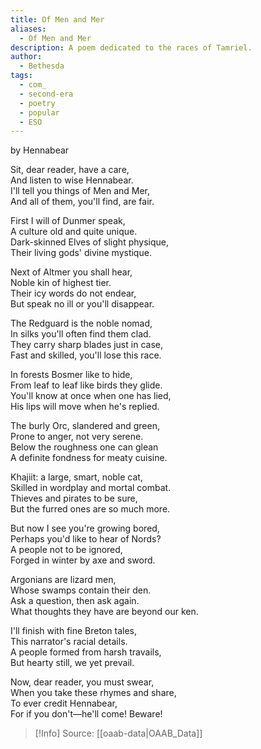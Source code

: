 ```yaml
---
title: Of Men and Mer
aliases:
  - Of Men and Mer
description: A poem dedicated to the races of Tamriel.
author:
  - Bethesda
tags:
  - com_
  - second-era
  - poetry
  - popular
  - ESO
---
```

by Hennabear  

Sit, dear reader, have a care,  
And listen to wise Hennabear.  
I'll tell you things of Men and Mer,  
And all of them, you'll find, are fair.  
  
First I will of Dunmer speak,  
A culture old and quite unique.  
Dark-skinned Elves of slight physique,  
Their living gods' divine mystique.  
  
Next of Altmer you shall hear,  
Noble kin of highest tier.  
Their icy words do not endear,  
But speak no ill or you'll disappear.  
  
The Redguard is the noble nomad,  
In silks you'll often find them clad.  
They carry sharp blades just in case,  
Fast and skilled, you'll lose this race.  
  
In forests Bosmer like to hide,  
From leaf to leaf like birds they glide.  
You'll know at once when one has lied,  
His lips will move when he's replied.  
  
The burly Orc, slandered and green,  
Prone to anger, not very serene.  
Below the roughness one can glean  
A definite fondness for meaty cuisine.  
  
Khajiit: a large, smart, noble cat,  
Skilled in wordplay and mortal combat.  
Thieves and pirates to be sure,  
But the furred ones are so much more.  
  
But now I see you're growing bored,  
Perhaps you'd like to hear of Nords?  
A people not to be ignored,  
Forged in winter by axe and sword.  
  
Argonians are lizard men,  
Whose swamps contain their den.  
Ask a question, then ask again.  
What thoughts they have are beyond our ken.  
  
I'll finish with fine Breton tales,  
This narrator's racial details.  
A people formed from harsh travails,  
But hearty still, we yet prevail.  
  
Now, dear reader, you must swear,  
When you take these rhymes and share,  
To ever credit Hennabear,  
For if you don't—he'll come! Beware!

> [!Info]
> Source: [[oaab-data|OAAB_Data]]